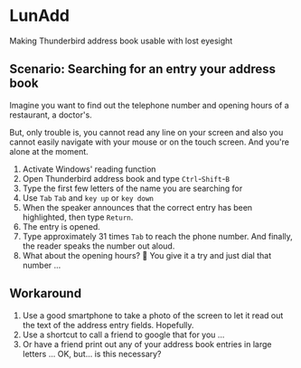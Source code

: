 # LunAdd
Making Thunderbird address book usable with lost eyesight

## Scenario: Searching for an entry your address book
Imagine you want to find out the telephone number and opening hours of a restaurant, a doctor's.

But, only trouble is, you cannot read any line on your screen and also you cannot easily navigate with your mouse or on the touch screen.
And you're alone at the moment.

1. Activate Windows' reading function
2. Open Thunderbird address book and type `Ctrl`-`Shift`-`B`
3. Type the first few letters of the name you are searching for
4. Use `Tab` `Tab` and `key up` or `key down`
5. When the speaker announces that the correct entry has been highlighted, then type `Return`.
6. The entry is opened.
7. Type approximately 31 times `Tab` to reach the phone number. And finally, the reader speaks the number out aloud.
8. What about the opening hours? 🤔 You give it a try and just dial that number &hellip; 

## Workaround
1. Use a good smartphone to take a photo of the screen to let it read out the text of the address entry fields. Hopefully.
2. Use a shortcut to call a friend to google that for you &hellip;
3. Or have a friend print out any of your address book entries in large letters ...
OK, but... is this necessary?
